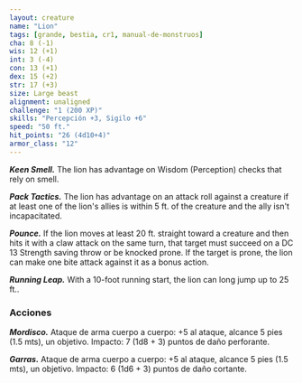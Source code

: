 ```yaml
---
layout: creature
name: "Lion"
tags: [grande, bestia, cr1, manual-de-monstruos]
cha: 8 (-1)
wis: 12 (+1)
int: 3 (-4)
con: 13 (+1)
dex: 15 (+2)
str: 17 (+3)
size: Large beast
alignment: unaligned
challenge: "1 (200 XP)"
skills: "Percepción +3, Sigilo +6"
speed: "50 ft."
hit_points: "26 (4d10+4)"
armor_class: "12"
---
```


***Keen Smell.*** The lion has advantage on Wisdom (Perception) checks that rely on smell.

***Pack Tactics.*** The lion has advantage on an attack roll against a creature if at least one of the lion's allies is within 5 ft. of the creature and the ally isn't incapacitated.

***Pounce.*** If the lion moves at least 20 ft. straight toward a creature and then hits it with a claw attack on the same turn, that target must succeed on a DC 13 Strength saving throw or be knocked prone. If the target is prone, the lion can make one bite attack against it as a bonus action.

***Running Leap.*** With a 10-foot running start, the lion can long jump up to 25 ft..

### Acciones

***Mordisco.*** Ataque de arma cuerpo a cuerpo: +5 al ataque, alcance 5 pies (1.5 mts), un objetivo. Impacto: 7 (1d8 + 3) puntos de daño perforante.

***Garras.*** Ataque de arma cuerpo a cuerpo: +5 al ataque, alcance 5 pies (1.5 mts), un objetivo. Impacto: 6 (1d6 + 3) puntos de daño cortante.
